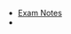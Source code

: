 
- [Exam Notes](https://docs.google.com/document/d/1RXee1KeT35s0LJ76EFEusr2WG9tMBfYcLbeEZ-Er8x8/edit?usp=drive_link)
- 